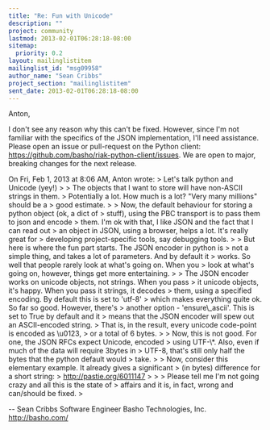 ```yaml
---
title: "Re: Fun with Unicode"
description: ""
project: community
lastmod: 2013-02-01T06:28:18-08:00
sitemap:
  priority: 0.2
layout: mailinglistitem
mailinglist_id: "msg09958"
author_name: "Sean Cribbs"
project_section: "mailinglistitem"
sent_date: 2013-02-01T06:28:18-08:00
---
```



Anton,

I don't see any reason why this can't be fixed. However, since I'm not
familiar with the specifics of the JSON implementation, I'll need
assistance. Please open an issue or pull-request on the Python client:
https://github.com/basho/riak-python-client/issues. We are open to
major, breaking changes for the next release.

On Fri, Feb 1, 2013 at 8:06 AM, Anton  wrote:
&gt; Let's talk python and Unicode (yey!)
&gt;
&gt; The objects that I want to store will have non-ASCII strings in them.
&gt; Potentially a lot. How much is a lot? "Very many millions" should be a
&gt; good estimate.
&gt;
&gt; Now, the default behaviour for storing a python object (ok, a dict of
&gt; stuff), using the PBC transport is to pass them to json and encode
&gt; them. I'm ok with that, I like JSON and the fact that I can read out
&gt; an object in JSON, using a browser, helps a lot. It's really great for
&gt; developing project-specific tools, say debugging tools.
&gt;
&gt; But here is where the fun part starts. The JSON encoder in python is
&gt; not a simple thing, and takes a lot of parameters. And by default it
&gt; works. So well that people rarely look at what's going on. When you
&gt; look at what's going on, however, things get more entertaining.
&gt;
&gt; The JSON encoder works on unicode objects, not strings. When you pass
&gt; it unicode objects, it's happy. When you pass it strings, it decodes
&gt; them, using a specified encoding. By default this is set to 'utf-8'
&gt; which makes everything quite ok. So far so good. However, there's
&gt; another option - 'ensure\\_ascii'. This is set to True by default and it
&gt; means that the JSON encoder will spew out an ASCII-encoded string.
&gt; That is, in the result, every unicode code-point is encoded as \\u0123,
&gt; or a total of 6 bytes.
&gt;
&gt; Now, this is not good. For one, the JSON RFCs expect Unicode, encoded
&gt; using UTF-\\*. Also, even if much of the data will require 3bytes in
&gt; UTF-8, that's still only half the bytes that the python default would
&gt; take.
&gt;
&gt; Now, consider this elementary example. It already gives a significant
&gt; (in bytes) difference for a short string:
&gt; http://pastie.org/6011147
&gt;
&gt;
&gt; Please tell me I'm not going crazy and all this is the state of
&gt; affairs and it is, in fact, wrong and can/should be fixed.
&gt;

-- 
Sean Cribbs 
Software Engineer
Basho Technologies, Inc.
http://basho.com/

